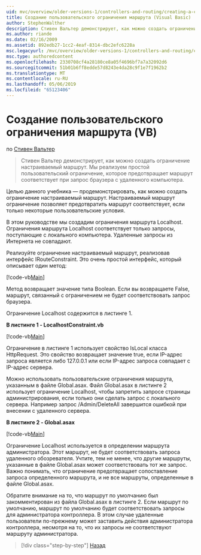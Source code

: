 ```yaml
---
uid: mvc/overview/older-versions-1/controllers-and-routing/creating-a-custom-route-constraint-vb
title: Создание пользовательского ограничения маршрута (Visual Basic) | Документация Майкрософт
author: StephenWalther
description: Стивен Вальтер демонстрирует, как можно создать ограничение настраиваемый маршрут. Мы реализуем простой пользовательский ограничение, которое запрещает маршрут соответствует w...
ms.author: riande
ms.date: 02/16/2009
ms.assetid: 892edb27-1cc2-4eaf-8314-dbc2efc6228a
msc.legacyurl: /mvc/overview/older-versions-1/controllers-and-routing/creating-a-custom-route-constraint-vb
msc.type: authoredcontent
ms.openlocfilehash: 2330708cf4a28180ce8a05f4696bf7a7a32092d6
ms.sourcegitcommit: 51b01b6ff8edde57d8243e4da28c9f1e7f1962b2
ms.translationtype: MT
ms.contentlocale: ru-RU
ms.lasthandoff: 05/06/2019
ms.locfileid: "65123406"
---
```

# <a name="creating-a-custom-route-constraint-vb"></a>Создание пользовательского ограничения маршрута (VB)

по [Стивен Вальтер](https://github.com/StephenWalther)

> Стивен Вальтер демонстрирует, как можно создать ограничение настраиваемый маршрут. Мы реализуем простой пользовательский ограничение, которое предотвращает маршрут соответствует при запрос браузера с удаленного компьютера.

Целью данного учебника — продемонстрировать, как можно создать ограничение настраиваемый маршрут. Настраиваемый маршрут ограничение позволяет предотвратить маршрут соответствует, если только некоторые пользовательские условия.

В этом руководстве мы создадим ограничения маршрута Localhost. Ограничения маршрута Localhost соответствует только запросы, поступающие с локального компьютера. Удаленные запросы из Интернета не совпадают.

Реализуйте ограничение настраиваемый маршрут, реализовав интерфейс IRouteConstraint. Это очень простой интерфейс, который описывает один метод:

[!code-vb[Main](creating-a-custom-route-constraint-vb/samples/sample1.vb)]

Метод возвращает значение типа Boolean. Если вы возвращаете False, маршрут, связанный с ограничением не будет соответствовать запрос браузера.

Ограничение Localhost содержится в листинге 1.

**В листинге 1 - LocalhostConstraint.vb**

[!code-vb[Main](creating-a-custom-route-constraint-vb/samples/sample2.vb)]

Ограничение в листинге 1 использует свойство IsLocal класса HttpRequest. Это свойство возвращает значение true, если IP-адрес запроса является либо 127.0.0.1 или если IP-адрес запроса совпадает с IP-адрес сервера.

Можно использовать пользовательские ограничения маршрута, указанным в файле Global.asax. Файл Global.asax в листинге 2 использует ограничение Localhost, чтобы запретить запросе страницы администрирования, если только они сделать запрос с локального сервера. Например запрос /Admin/DeleteAll завершится ошибкой при внесении с удаленного сервера.

**В листинге 2 - Global.asax**

[!code-vb[Main](creating-a-custom-route-constraint-vb/samples/sample3.vb)]

Ограничение Localhost используется в определении маршрута администратора. Этот маршрут, не будет соответствовать запроса удаленного обозревателя. Учтите, тем не менее, что другие маршруты, указанные в файле Global.asax может соответствовать тот же запрос. Важно понимать, что ограничение предотвращает сопоставление запроса определенного маршрута, и не все маршруты, определенные в файле Global.asax.

Обратите внимание на то, что маршрут по умолчанию был закомментирован из файла Global.asax в листинге 2. Если маршрут по умолчанию, маршрут по умолчанию будет соответствовать запросы для администратора контроллера. В этом случае удаленные пользователи по-прежнему может заставить действия администратора контроллера, несмотря на то, что их запросы не соответствуют маршруту администратора.

> [!div class="step-by-step"]
> [Назад](creating-a-route-constraint-vb.md)
